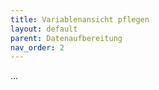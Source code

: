 ```yaml
---
title: Variablenansicht pflegen
layout: default
parent: Datenaufbereitung
nav_order: 2
---
```


...
